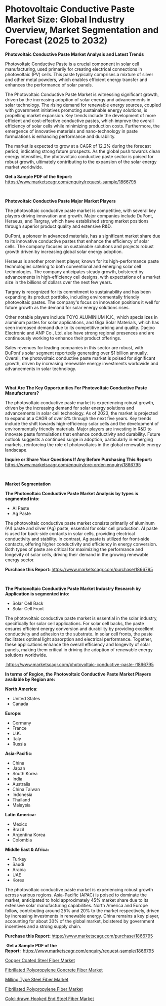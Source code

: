 <p><h1>Photovoltaic Conductive Paste Market Size: Global Industry Overview, Market Segmentation and Forecast (2025 to 2032)</h1></p><p><strong>Photovoltaic Conductive Paste Market Analysis and Latest Trends</strong></p>
<p><p>Photovoltaic Conductive Paste is a crucial component in solar cell manufacturing, used primarily for creating electrical connections in photovoltaic (PV) cells. This paste typically comprises a mixture of silver and other metal powders, which enables efficient energy transfer and enhances the performance of solar panels. </p><p>The Photovoltaic Conductive Paste Market is witnessing significant growth, driven by the increasing adoption of solar energy and advancements in solar technology. The rising demand for renewable energy sources, coupled with government initiatives promoting sustainable energy solutions, is propelling market expansion. Key trends include the development of more efficient and cost-effective conductive pastes, which improve the overall efficiency of solar cells while minimizing production costs. Furthermore, the emergence of innovative materials and nano-technology in paste formulations is enhancing performance and durability.</p><p>The market is expected to grow at a CAGR of 12.2% during the forecast period, indicating strong future prospects. As the global push towards clean energy intensifies, the photovoltaic conductive paste sector is poised for robust growth, ultimately contributing to the expansion of the solar energy market worldwide.</p></p>
<p><strong>Get a Sample PDF of the Report:&nbsp;</strong> <a href="https://www.marketscagr.com/enquiry/request-sample/1866795?utm_campaign=2198&utm_medium=2&utm_source=Github&utm_content=ia&utm_term=03042025&utm_id=photovoltaic-conductive-paste">https://www.marketscagr.com/enquiry/request-sample/1866795</a></p>
<p>&nbsp;</p>
<p><strong>Photovoltaic Conductive Paste Major Market Players</strong></p>
<p><p>The photovoltaic conductive paste market is competitive, with several key players driving innovation and growth. Major companies include DuPont, Heraeus, and Targray, which have established strong market positions through superior product quality and extensive R&D.</p><p>DuPont, a pioneer in advanced materials, has a significant market share due to its innovative conductive pastes that enhance the efficiency of solar cells. The company focuses on sustainable solutions and projects robust growth driven by increasing global solar energy adoption.</p><p>Heraeus is another prominent player, known for its high-performance paste technologies catering to both conventional and emerging solar cell technologies. The company anticipates steady growth, bolstered by advancements in high-efficiency cell designs, with expectations of a market size in the billions of dollars over the next few years.</p><p>Targray is recognized for its commitment to sustainability and has been expanding its product portfolio, including environmentally friendly photovoltaic pastes. The company's focus on innovation positions it well for future growth as the demand for solar energy solutions rises.</p><p>Other notable players include TOYO ALUMINIUM K.K., which specializes in aluminum pastes for solar applications, and Giga Solar Materials, which has seen increased demand due to its competitive pricing and quality. Daejoo Electronic and ANP Co., Ltd. also have strong regional presences and are continuously working to enhance their product offerings.</p><p>Sales revenues for leading companies in this sector are robust, with DuPont's solar segment reportedly generating over $1 billion annually. Overall, the photovoltaic conductive paste market is poised for significant growth, driven by increasing renewable energy investments worldwide and advancements in solar technology.</p></p>
<p>&nbsp;</p>
<p><strong>What Are The Key Opportunities For Photovoltaic Conductive Paste Manufacturers?</strong></p>
<p><p>The photovoltaic conductive paste market is experiencing robust growth, driven by the increasing demand for solar energy solutions and advancements in solar cell technology. As of 2023, the market is projected to expand at a CAGR of over 8% through the next five years. Key trends include the shift towards high-efficiency solar cells and the development of environmentally friendly materials. Major players are investing in R&D to innovate paste formulations that enhance conductivity and durability. Future outlook suggests a continued surge in adoption, particularly in emerging markets, reinforcing the role of photovoltaics in the global renewable energy landscape.</p></p>
<p><strong>Inquire or Share Your Questions If Any Before Purchasing This Report:</strong> <a href="https://www.marketscagr.com/enquiry/pre-order-enquiry/1866795?utm_campaign=2198&utm_medium=2&utm_source=Github&utm_content=ia&utm_term=03042025&utm_id=photovoltaic-conductive-paste">https://www.marketscagr.com/enquiry/pre-order-enquiry/1866795</a></p>
<p>&nbsp;</p>
<p><strong>Market Segmentation</strong></p>
<p><strong>The Photovoltaic Conductive Paste Market Analysis by types is segmented into:</strong></p>
<p><ul><li>Al Paste</li><li>Ag Paste</li></ul></p>
<p><p>The photovoltaic conductive paste market consists primarily of aluminum (Al) paste and silver (Ag) paste, essential for solar cell production. Al paste is used for back-side contacts in solar cells, providing electrical conductivity and stability. In contrast, Ag paste is utilized for front-side contacts, offering higher conductivity and efficiency in energy conversion. Both types of paste are critical for maximizing the performance and longevity of solar cells, driving their demand in the growing renewable energy sector.</p></p>
<p><strong>Purchase this Report:&nbsp;</strong><a href="https://www.marketscagr.com/purchase/1866795?utm_campaign=2198&utm_medium=2&utm_source=Github&utm_content=ia&utm_term=03042025&utm_id=photovoltaic-conductive-paste">https://www.marketscagr.com/purchase/1866795</a></p>
<p>&nbsp;</p>
<p><strong>The Photovoltaic Conductive Paste Market Industry Research by Application is segmented into:</strong></p>
<p><ul><li>Solar Cell Back</li><li>Solar Cell Front</li></ul></p>
<p><p>The photovoltaic conductive paste market is essential in the solar industry, specifically for solar cell applications. For solar cell backs, the paste ensures efficient energy conversion and durability by providing excellent conductivity and adhesion to the substrate. In solar cell fronts, the paste facilitates optimal light absorption and electrical performance. Together, these applications enhance the overall efficiency and longevity of solar panels, making them critical in driving the adoption of renewable energy solutions worldwide.</p></p>
<p><a href="https://www.marketscagr.com/photovoltaic-conductive-paste-r1866795?utm_campaign=2198&utm_medium=2&utm_source=Github&utm_content=ia&utm_term=03042025&utm_id=photovoltaic-conductive-paste">&nbsp;https://www.marketscagr.com/photovoltaic-conductive-paste-r1866795</a></p>
<p><strong>In terms of Region, the Photovoltaic Conductive Paste Market Players available by Region are:</strong></p>
<p>
    <p> <strong> North America: </strong>
        <ul>
            <li>United States</li>
            <li>Canada</li>
        </ul>
        </p> 
    <p> <strong> Europe: </strong>
        <ul>
            <li>Germany</li>
            <li>France</li>
            <li>U.K.</li>
            <li>Italy</li>
            <li>Russia</li>
        </ul>
        </p> 
    <p> <strong> Asia-Pacific: </strong>
        <ul>
            <li>China</li>
            <li>Japan</li>
            <li>South Korea</li>
            <li>India</li>
            <li>Australia</li>
            <li>China Taiwan</li>
            <li>Indonesia</li>
            <li>Thailand</li>
            <li>Malaysia</li>
        </ul>
        </p> 
    <p> <strong> Latin America: </strong>
        <ul>
            <li>Mexico</li>
            <li>Brazil</li>
            <li>Argentina Korea</li>
            <li>Colombia</li>
        </ul>
        </p> 
    <p> <strong> Middle East & Africa: </strong>
        <ul>
            <li>Turkey</li>
            <li>Saudi</li>
            <li>Arabia</li>
            <li>UAE</li>
            <li>Korea</li>
        </ul>
    </p>
    </p>
<p><p>The photovoltaic conductive paste market is experiencing robust growth across various regions. Asia-Pacific (APAC) is poised to dominate the market, anticipated to hold approximately 45% market share due to its extensive solar manufacturing capabilities. North America and Europe follow, contributing around 25% and 20% to the market respectively, driven by increasing investments in renewable energy. China remains a key player, accounting for about 30% of the global market, bolstered by government incentives and a strong supply chain.</p></p>
<p><strong>Purchase this Report: </strong><a href="https://www.marketscagr.com/purchase/1866795?utm_campaign=2198&utm_medium=2&utm_source=Github&utm_content=ia&utm_term=03042025&utm_id=photovoltaic-conductive-paste">https://www.marketscagr.com/purchase/1866795</a></p>
<p>&nbsp;<strong>Get a Sample PDF of the Report:&nbsp;&nbsp;</strong><a href="https://www.marketscagr.com/enquiry/request-sample/1866795?utm_campaign=2198&utm_medium=2&utm_source=Github&utm_content=ia&utm_term=03042025&utm_id=photovoltaic-conductive-paste">https://www.marketscagr.com/enquiry/request-sample/1866795</a></p>
<p><strong></strong></p>
<p><p><a href="https://github.com/asoauoldag3n/Market-Research-Report-List-1/blob/main/copper-coated-steel-fiber-market.md?utm_campaign=2198&utm_medium=2&utm_source=Github&utm_content=ia&utm_term=03042025&utm_id=photovoltaic-conductive-paste">Copper Coated Steel Fiber Market</a></p><p><a href="https://github.com/careymartta6/Market-Research-Report-List-1/blob/main/fibrillated-polypropylene-concrete-fiber-market.md?utm_campaign=2198&utm_medium=2&utm_source=Github&utm_content=ia&utm_term=03042025&utm_id=photovoltaic-conductive-paste">Fibrillated Polypropylene Concrete Fiber Market</a></p><p><a href="https://github.com/santosh758595/Market-Research-Report-List-7/blob/main/milling-type-steel-fiber-market.md?utm_campaign=2198&utm_medium=2&utm_source=Github&utm_content=ia&utm_term=03042025&utm_id=photovoltaic-conductive-paste">Milling Type Steel Fiber Market</a></p><p><a href="https://github.com/casalalimo40/Market-Research-Report-List-1/blob/main/fibrillated-polypropylene-fiber-market.md?utm_campaign=2198&utm_medium=2&utm_source=Github&utm_content=ia&utm_term=03042025&utm_id=photovoltaic-conductive-paste">Fibrillated Polypropylene Fiber Market</a></p><p><a href="https://github.com/baraohinze3x/Market-Research-Report-List-1/blob/main/cold-drawn-hooked-end-steel-fiber-market.md?utm_campaign=2198&utm_medium=2&utm_source=Github&utm_content=ia&utm_term=03042025&utm_id=photovoltaic-conductive-paste">Cold-drawn Hooked End Steel Fiber Market</a></p></p>